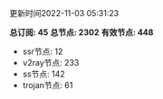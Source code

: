 更新时间2022-11-03 05:31:23

**总订阅: 45**
**总节点: 2302**
**有效节点: 448**
- ssr节点: 12
- v2ray节点: 233
- ss节点: 142
- trojan节点: 61
